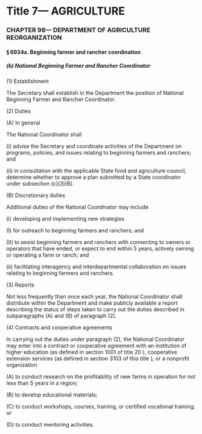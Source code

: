 
# Title 7— AGRICULTURE
### CHAPTER 98— DEPARTMENT OF AGRICULTURE REORGANIZATION
#### § 6934a. Beginning farmer and rancher coordination
##### (b) National Beginning Farmer and Rancher Coordinator

(1) Establishment

The Secretary shall establish in the Department the position of National Beginning Farmer and Rancher Coordinator.

(2) Duties

(A) In general

The National Coordinator shall

(i) advise the Secretary and coordinate activities of the Department on programs, policies, and issues relating to beginning farmers and ranchers; and

(ii) in consultation with the applicable State food and agriculture council, determine whether to approve a plan submitted by a State coordinator under subsection (c)(3)(B).

(B) Discretionary duties

Additional duties of the National Coordinator may include

(i) developing and implementing new strategies

(I) for outreach to beginning farmers and ranchers; and

(II) to assist beginning farmers and ranchers with connecting to owners or operators that have ended, or expect to end within 5 years, actively owning or operating a farm or ranch; and

(ii) facilitating interagency and interdepartmental collaboration on issues relating to beginning farmers and ranchers.

(3) Reports

Not less frequently than once each year, the National Coordinator shall distribute within the Department and make publicly available a report describing the status of steps taken to carry out the duties described in subparagraphs (A) and (B) of paragraph (2).

(4) Contracts and cooperative agreements

In carrying out the duties under paragraph (2), the National Coordinator may enter into a contract or cooperative agreement with an institution of higher education (as defined in section 1001 of title 20 ), cooperative extension services (as defined in section 3103 of this title ), or a nonprofit organization

(A) to conduct research on the profitability of new farms in operation for not less than 5 years in a region;

(B) to develop educational materials;

(C) to conduct workshops, courses, training, or certified vocational training; or

(D) to conduct mentoring activities.
